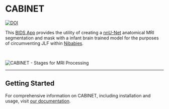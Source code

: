 # CABINET

[![DOI](https://zenodo.org/badge/DOI/10.5281/zenodo.7596240.svg)](https://doi.org/10.5281/zenodo.7596240)

This [BIDS App](https://bids-apps.neuroimaging.io/about/) provides the utility of creating a [nnU-Net](https://github.com/MIC-DKFZ/nnUNet) anatomical MRI segmentation and mask with a infant brain trained model for the purposes of circumventing JLF within [Nibabies](https://nibabies.readthedocs.io/en/latest/index.html). 

<br />

![CABINET - Stages for MRI Processing](https://user-images.githubusercontent.com/102316699/200946315-4983870b-9c8e-4a5f-b344-47d0e1d674c1.png)

<hr>

## Getting Started

For comprehensive information on CABINET, including installation and usage, visit <a href="https://cabinet.readthedocs.io" target="_blank">our documentation</a>.
